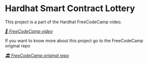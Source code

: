 # Hardhat Smart Contract Lottery

This project is a part of the Hardhat FreeCodeCamp video.

_[ :movie_camera: FreeCodeCamp video](https://www.youtube.com/watch?v=gyMwXuJrbJQ&t)_

If you want to know more about this project go to the FreeCodeCamp original repo

_[ :classical_building: FreeCodeCamp original repo](https://github.com/PatrickAlphaC/hardhat-smartcontract-lottery-fcc)_
